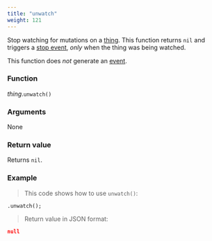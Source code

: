 ```yaml
---
title: "unwatch"
weight: 121
---
```


Stop watching for mutations on a [thing](..).
This function returns `nil` and triggers a [stop event](../../../watching/on-stop), *only* when the thing was being watched.

This function does *not* generate an [event](../../../overview/events).

### Function

*thing*.`unwatch()`

### Arguments

None

### Return value

Returns `nil`.

### Example

> This code shows how to use `unwatch()`:

```thingsdb,json_response
.unwatch();
```

> Return value in JSON format:

```json
null
```
